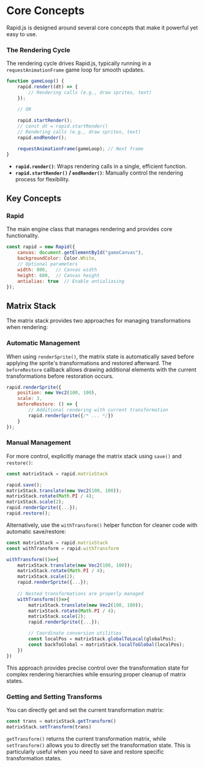 # Core Concepts

Rapid.js is designed around several core concepts that make it powerful yet easy to use.

### The Rendering Cycle

The rendering cycle drives Rapid.js, typically running in a `requestAnimationFrame` game loop for smooth updates.

```javascript
function gameLoop() {
    rapid.render((dt) => {
        // Rendering calls (e.g., draw sprites, text)
    });

    // OR
    
    rapid.startRender();
    // const dt = rapid.startRender()
    // Rendering calls (e.g., draw sprites, text)
    rapid.endRender();

    requestAnimationFrame(gameLoop); // Next frame
}
```

- **`rapid.render()`**: Wraps rendering calls in a single, efficient function.
- **`rapid.startRender()` / `endRender()`**: Manually control the rendering process for flexibility.

## Key Concepts

### Rapid

The main engine class that manages rendering and provides core functionality.

```javascript
const rapid = new Rapid({
    canvas: document.getElementById("gameCanvas"),
    backgroundColor: Color.White,
    // Optional parameters
    width: 800,   // Canvas width
    height: 600,  // Canvas height
    antialias: true  // Enable antialiasing
});
```

## Matrix Stack

The matrix stack provides two approaches for managing transformations when rendering:

### Automatic Management

When using `renderSprite()`, the matrix state is automatically saved before applying the sprite's transformations and restored afterward. The `beforeRestore` callback allows drawing additional elements with the current transformations before restoration occurs.

```javascript
rapid.renderSprite({ 
    position: new Vec2(100, 100),
    scale: 3,
    beforeRestore: () => {
        // Additional rendering with current transformation
        rapid.renderSprite({/* ... */})
    }
});
```

### Manual Management

For more control, explicitly manage the matrix stack using `save()` and `restore()`:

```javascript
const matrixStack = rapid.matrixStack

rapid.save();
matrixStack.translate(new Vec2(100, 100));
matrixStack.rotate(Math.PI / 4);
matrixStack.scale(2);
rapid.renderSprite({...});
rapid.restore();
```

Alternatively, use the `withTransform()` helper function for cleaner code with automatic save/restore:

```javascript
const matrixStack = rapid.matrixStack
const withTransform = rapid.withTransform

withTransform(()=>{
    matrixStack.translate(new Vec2(100, 100));
    matrixStack.rotate(Math.PI / 4);
    matrixStack.scale(2);
    rapid.renderSprite({...});
    
    // Nested transformations are properly managed
    withTransform(()=>{
        matrixStack.translate(new Vec2(100, 100));
        matrixStack.rotate(Math.PI / 4);
        matrixStack.scale(2);
        rapid.renderSprite({...});

        // Coordinate conversion utilities
        const localPos = matrixStack.globalToLocal(globalPos);
        const backToGlobal = matrixStack.localToGlobal(localPos);
    })
})
```

This approach provides precise control over the transformation state for complex rendering hierarchies while ensuring proper cleanup of matrix states.

### Getting and Setting Transforms

You can directly get and set the current transformation matrix:

```js
const trans = matrixStack.getTransform()
matrixStack.setTransform(trans)
```

`getTransform()` returns the current transformation matrix, while `setTransform()` allows you to directly set the transformation state. This is particularly useful when you need to save and restore specific transformation states.